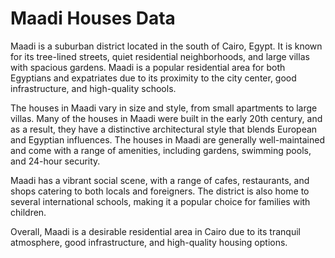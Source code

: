 # Maadi Houses Data

Maadi is a suburban district located in the south of Cairo, Egypt. It is known for its tree-lined streets, quiet residential neighborhoods, and large villas with spacious gardens. Maadi is a popular residential area for both Egyptians and expatriates due to its proximity to the city center, good infrastructure, and high-quality schools.

The houses in Maadi vary in size and style, from small apartments to large villas. Many of the houses in Maadi were built in the early 20th century, and as a result, they have a distinctive architectural style that blends European and Egyptian influences. The houses in Maadi are generally well-maintained and come with a range of amenities, including gardens, swimming pools, and 24-hour security.

Maadi has a vibrant social scene, with a range of cafes, restaurants, and shops catering to both locals and foreigners. The district is also home to several international schools, making it a popular choice for families with children.

Overall, Maadi is a desirable residential area in Cairo due to its tranquil atmosphere, good infrastructure, and high-quality housing options.
